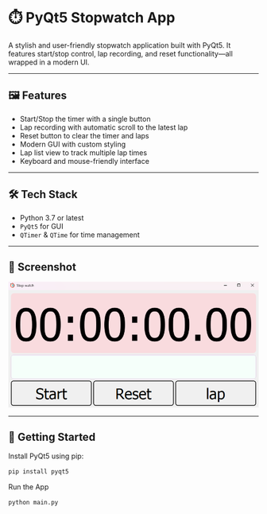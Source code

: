 # ⏱️ PyQt5 Stopwatch App

A stylish and user-friendly stopwatch application built with PyQt5. It features start/stop control, lap recording, and reset functionality—all wrapped in a modern UI.

--- 

## 🖼️ Features

- Start/Stop the timer with a single button
- Lap recording with automatic scroll to the latest lap
- Reset button to clear the timer and laps
- Modern GUI with custom styling
- Lap list view to track multiple lap times
- Keyboard and mouse-friendly interface

---

## 🛠️ Tech Stack

- Python 3.7 or latest
- `PyQt5` for GUI
- `QTimer` & `QTime` for time management

---

## 📸 Screenshot

![imagine](app_UI_imagine/UI_imagine.png)

---

## 🚀 Getting Started

Install PyQt5 using pip:
    
``` bash
pip install pyqt5
```

Run the App
    
```bash
python main.py
```

